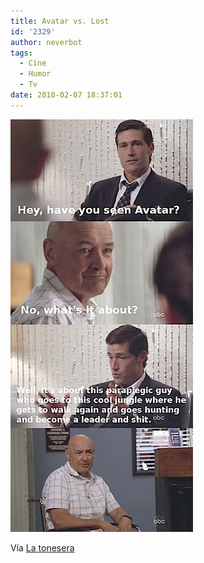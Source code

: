 ```yaml
---
title: Avatar vs. Lost
id: '2329'
author: neverbot
tags:
  - Cine
  - Humor
  - Tv
date: 2010-02-07 18:37:01
---
```


![201002071836.jpg](./avatar-vs-lost/201002071836.jpg)

Vía [La tonesera](http://johntones.tumblr.com/post/372137109/via-guillermolo)